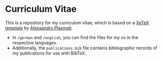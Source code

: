 # Curriculum Vitae

This is a repository for my curriculum vitae, which is based on a [XeTeX template](https://www.overleaf.com/latex/templates/professional-cv/wvqwpvrmrvkh) by [Alessandro Plasmati](https://plas.contact/).

+ In `/german` and `/english`, you can find the files for my cv in the respective languages.
+ Additionally, the `publications.bib` file contains bibliographic records of my publications for use with BibTeX.
